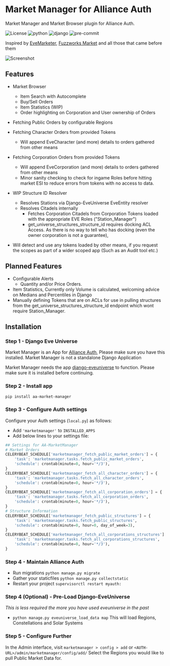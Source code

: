 # Market Manager for Alliance Auth

Market Manager and Market Browser plugin for Alliance Auth.

![License](https://img.shields.io/badge/license-MIT-green)
![python](https://img.shields.io/badge/python-3.7-informational)
![django](https://img.shields.io/badge/django-3.2-informational)
![pre-commit](https://img.shields.io/badge/pre--commit-enabled-brightgreen?logo=pre-commit&logoColor=white)

Inspired by [EveMarketer](https://evemarketer.com/), [Fuzzworks Market](https://market.fuzzwork.co.uk/browser/) and all those that came before them

![Screenshot](https://i.imgur.com/GbzCC5y.png)

## Features

- Market Browser
    - Item Search with Autocomplete
    - Buy/Sell Orders
    - Item Statistics (WIP)
    - Order highlighting on Corporation and User ownership of Orders
- Fetching Public Orders by configurable Regions
- Fetching Character Orders from provided Tokens
    - Will append EveCharacter (and more) details to orders gathered from other means
- Fetching Corporation Orders from provided Tokens
    - Will append EveCorporation (and more) details to orders gathered from other means
    - Minor sanity checking to check for ingame Roles before hitting market ESI to reduce errors from tokens with no access to data.
- WIP Structure ID Resolver
    - Resolves Stations via Django-EveUniverse EveEntity resolver
    - Resolves Citadels internally
        - Fetches Corporation Citadels from Corporation Tokens loaded with the appropriate EVE Roles ("Station_Manager")
        - get_universe_structures_structure_id requires docking ACL Access. As there is no way to tell who has docking (even the owner corporation is not a guarantee),

- Will detect and use any tokens loaded by other means, if you request the scopes as part of a wider scoped app (Such as an Audit tool etc.)


## Planned Features
- Configurable Alerts
    - Quantity and/or Price Orders.
- Item Statistics, Currently only Volume is calculated, welcoming advice on Medians and Percentiles in Django
- Manually defining Tokens that are on ACLs for use in pulling structures from the get_universe_structures_structure_id endpoint which wont require Station_Manager.

## Installation

### Step 1 - Django Eve Universe

Market Manager is an App for [Alliance Auth](https://gitlab.com/allianceauth/allianceauth/), Please make sure you have this installed. Market Manager is not a standalone Django Application

Market Manager needs the app [django-eveuniverse](https://gitlab.com/ErikKalkoken/django-eveuniverse) to function. Please make sure it is installed before continuing.

### Step 2 - Install app

```bash
pip install aa-market-manager
```

### Step 3 - Configure Auth settings

Configure your Auth settings (`local.py`) as follows:

- Add `'marketmanager'` to `INSTALLED_APPS`
- Add below lines to your settings file:

```python
## Settings for AA-MarketManager
# Market Orders
CELERYBEAT_SCHEDULE['marketmanager_fetch_public_market_orders'] = {
    'task': 'marketmanager.tasks.fetch_public_market_orders',
    'schedule': crontab(minute=0, hour='*/3'),
}
CELERYBEAT_SCHEDULE['marketmanager_fetch_all_character_orders'] = {
    'task': 'marketmanager.tasks.fetch_all_character_orders',
    'schedule': crontab(minute=0, hour='*/3'),
}
CELERYBEAT_SCHEDULE['marketmanager_fetch_all_corporation_orders'] = {
    'task': 'marketmanager.tasks.fetch_all_corporation_orders',
    'schedule': crontab(minute=0, hour='*/3'),
}
# Structure Information
CELERYBEAT_SCHEDULE['marketmanager_fetch_public_structures'] = {
    'task': 'marketmanager.tasks.fetch_public_structures',
    'schedule': crontab(minute=0, hour=0, day_of_week=3),
}
CELERYBEAT_SCHEDULE['marketmanager_fetch_all_corporations_structures'] = {
    'task': 'marketmanager.tasks.fetch_all_corporations_structures',
    'schedule': crontab(minute=0, hour='*/3'),
}

```
### Step 4 - Maintain Alliance Auth
- Run migrations `python manage.py migrate`
- Gather your staticfiles `python manage.py collectstatic`
- Restart your project `supervisorctl restart myauth:`

### Step 4 (Optional) - Pre-Load Django-EveUniverse
_This is less required the more you have used eveuniverse in the past_
- `python manage.py eveuniverse_load_data map` This will load Regions, Constellations and Solar Systems

### Step 5 - Configure Further
In the Admin interface, visit `marketmanager > config > add` or `<AUTH-URL>/admin/marketmanager/config/add/`
Select the Regions you would like to pull Public Market Data for.
